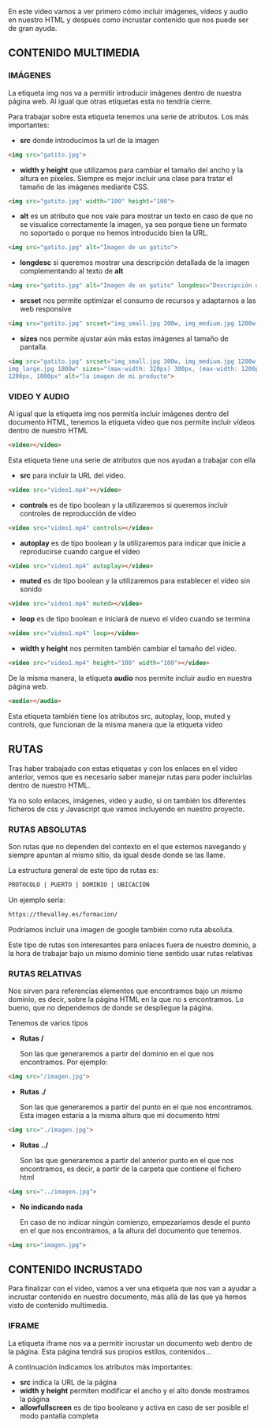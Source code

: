 En este video vamos a ver primero cómo incluir imágenes, vídeos y audio en nuestro HTML y después como incrustar contenido que nos puede ser de gran ayuda.

## CONTENIDO MULTIMEDIA

### IMÁGENES

La etiqueta img nos va a permitir introducir imágenes dentro de nuestra página web. Al igual que otras etiquetas esta no tendría cierre. 

Para trabajar sobre esta etiqueta tenemos una serie de atributos. Los más importantes:

- **src**  donde introducimos la url de la imagen

  

```html
<img src="gatito.jpg">
```

   

- **width y height** que utilizamos para cambiar el tamaño del ancho y la altura en píxeles. Siempre es mejor incluir una clase para tratar el tamaño de las imágenes mediante CSS.

 

```html
<img src="gatito.jpg" width="100" height="100">
```

  

- **alt** es un atributo que nos vale para mostrar un texto en caso de que no se visualice correctamente la imagen, ya sea porque tiene un formato no soportado o porque no hemos introducido bien la URL.

 

```html
<img src="gatito.jpg" alt="Imagen de un gatito">
```

  

- **longdesc** si queremos mostrar una descripción detallada de la imagen complementando al texto de **alt**

 

```html
<img src="gatito.jpg" alt="Imagen de un gatito" longdesc="Descripción de lo que hace el gato">
```

  

- **srcset** nos permite optimizar el consumo de recursos y adaptarnos a las web responsive

 

```html
<img src="gatito.jpg" srcset="img_small.jpg 300w, img_medium.jpg 1200w, img_large.jpg 1800w">
```

 

- **sizes** nos permite ajustar aún más estas imágenes al tamaño de pantalla.

 

```html
<img src="gatito.jpg" srcset="img_small.jpg 300w, img_medium.jpg 1200w, 
img_large.jpg 1800w" sizes="(max-width: 320px) 300px, (max-width: 1200px) 
1200px, 1800px" alt="la imagen de mi producto">
```

### VIDEO Y AUDIO

Al igual que la etiqueta img nos permitía incluir imágenes dentro del documento HTML, tenemos la etiqueta video que nos permite incluir vídeos dentro de nuestro HTML

 

```html
<video></video>
```

 

Esta etiqueta tiene una serie de atributos que nos ayudan a trabajar con ella

- **src** para incluir la URL del vídeo.

 

```html
<video src="video1.mp4"></video>
```

 

- **controls** es de tipo boolean y la utilizaremos si queremos incluir controles de reproducción de vídeo

 

```html
<video src="video1.mp4" controls></video>
```

 

- **autoplay** es de tipo boolean y la utilizaremos para indicar que inicie a reproducirse cuando cargue el vídeo

 

```html
<video src="video1.mp4" autoplay></video>
```

  

- **muted** es de tipo boolean y la utilizaremos para establecer el vídeo sin sonido

 

```html
<video src="video1.mp4" muted></video>
```

  

- **loop** es de tipo boolean e iniciará de nuevo el vídeo cuando se termina

 

```html
<video src="video1.mp4" loop></video>
```

 

- **width y height** nos permiten también cambiar el tamaño del video.

 

```html
<video src="video1.mp4" height="100" width="100"></video>
```

 

De la misma manera, la etiqueta **audio** nos permite incluir audio en nuestra página web.

 

```html
<audio></audio>
```

 

Esta etiqueta también tiene los atributos src, autoplay, loop, muted y controls, que funcionan de la misma manera que la etiqueta video


## RUTAS

Tras haber trabajado con estas etiquetas y con los enlaces en el vídeo anterior, vemos que es necesario saber manejar rutas para poder incluirlas dentro de nuestro HTML.

Ya no solo enlaces, imágenes, video y audio, si on también los diferentes ficheros de css y Javascript que vamos incluyendo en nuestro proyecto.

### RUTAS ABSOLUTAS

Son rutas que no dependen del contexto en el que estemos navegando y siempre apuntan al mismo sitio, da igual desde donde se las llame.

La estructura general de este tipo de rutas es:

  

```html
PROTOCOLO | PUERTO | DOMINIO | UBICACIÓN
```

 

Un ejemplo sería:

   

```html
https://thevalley.es/formacion/
```

  

Podríamos incluir una imagen de google también como ruta absoluta.

Este tipo de rutas son interesantes para enlaces fuera de nuestro dominio, a la hora de trabajar bajo un mismo dominio tiene sentido usar rutas relativas

### RUTAS RELATIVAS

Nos sirven para referencias elementos que encontramos bajo un mismo dominio, es decir, sobre la página HTML en la que no s encontramos. Lo bueno, que no dependemos de donde se despliegue la página.

Tenemos de varios tipos

- **Rutas /**
    
    Son las que generaremos a partir del dominio en el que nos encontramos. Por ejemplo: 
    

   

```html
<img src="/imagen.jpg">
```

  

- **Rutas ./**
    
    Son las que generaremos a partir del punto en el que nos encontramos. Esta imagen estaría a la misma altura que mi documento html
    

   

```html
<img src="./imagen.jpg">
```

  

- **Rutas ../**
    
    Son las que generaremos a partir del anterior punto en el que nos encontramos, es decir, a partir de la carpeta que contiene el fichero html
    

   

```html
<img src="../imagen.jpg">
```

  

- **No indicando nada**
    
    En caso de no indicar ningún comienzo, empezaríamos desde el punto en el que nos encontramos, a la altura del documento que tenemos.
    

   

```html
<img src="imagen.jpg">
```

  

## CONTENIDO INCRUSTADO

Para finalizar con el video, vamos a ver una etiqueta que nos van a ayudar a incrustar contenido en nuestro documento, más allá de las que ya hemos visto de contenido multimedia.

### IFRAME

La etiqueta iframe nos va a permitir incrustar un documento web dentro de la página. Esta página tendrá sus propios estilos, contenidos…

A continuación indicamos los atributos más importantes:

- **src** indica la URL de la página
- **width y height** permiten modificar el ancho y el alto donde mostramos la página
- **allowfullscreen** es de tipo booleano y activa en caso de ser posible el modo pantalla completa

